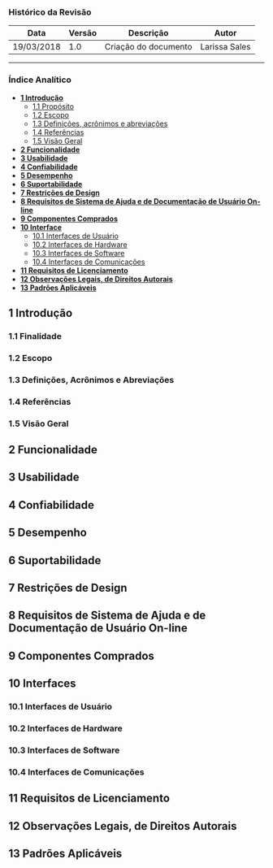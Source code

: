 ### Histórico da Revisão
| Data | Versão | Descrição | Autor |
|---|---|---|---|
| 19/03/2018 | 1.0 |Criação do documento | Larissa Sales |

-------------------------------------------------------------------------------------------------

### Índice Analítico
* [**1 Introdução**](#1-Introdução)
  * [1.1 Propósito](#11-Propósito)
  * [1.2 Escopo](#12-Escopo)
  * [1.3 Definições, acrônimos e abreviações](#13-Definições,-acrônimos-e-abreviações)
  * [1.4 Referências](#14-Referências)
  * [1.5 Visão Geral](#15-Visão-geral)
* [**2 Funcionalidade**](#2-Funcionalidade)
* [**3 Usabilidade**](#3-Usabilidade)
* [**4 Confiabilidade**](#4-Confiabilidade)
* [**5 Desempenho**](#5-Desempenho)
* [**6 Suportabilidade**](#6-Restrições)
* [**7 Restrições de Design**](#7-Restrições-de-Design)
* [**8 Requisitos de Sistema de Ajuda e de Documentação de Usuário On-line**](#8:-Requisitos-de-Sistema-de-Ajuda-e-de-Documentação-de-Usuário-On-line)
* [**9 Componentes Comprados**](#9-Componentes-Comprados)
* [**10 Interface**](#10-Interface)
    * [10.1	Interfaces de Usuário](#101-Interfaces-de-Usuário)
    * [10.2	Interfaces de Hardware](#102-Interfaces-de-Hardware)
    * [10.3 Interfaces de Software](#103-Interfaces-de-Software)
    * [10.4 Interfaces de Comunicações](#104-Interfaces-de-Comunicações)
* [**11	Requisitos de Licenciamento**](#11-Requisitos-de-Licenciamento)
* [**12	Observações Legais, de Direitos Autorais**](#12-Observações-Legais-de-Direitos-Autorais)
* [**13	Padrões Aplicáveis**](#13-Padrões-Aplicáveis)


## 1 Introdução

### 1.1 Finalidade

### 1.2 Escopo     

### 1.3 Definições, Acrônimos e Abreviações   

### 1.4 Referências     

### 1.5 Visão Geral   

## 2 Funcionalidade

## 3 Usabilidade

## 4 Confiabilidade

## 5 Desempenho

## 6 Suportabilidade

## 7 Restrições de Design

## 8 Requisitos de Sistema de Ajuda e de Documentação de Usuário On-line

## 9 Componentes Comprados

## 10  Interfaces               
### 10.1 Interfaces de Usuário     
### 10.2 Interfaces de Hardware     
### 10.3 Interfaces de Software     
### 10.4 Interfaces de Comunicações

## 11 Requisitos de Licenciamento  

## 12 Observações Legais, de Direitos Autorais

## 13 Padrões Aplicáveis 
